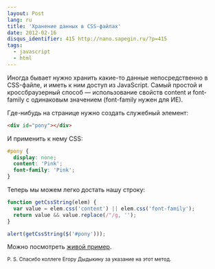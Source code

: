 ```yaml
---
layout: Post
lang: ru
title: 'Хранение данных в CSS-файлах'
date: 2012-02-16
disqus_identifier: 415 http://nano.sapegin.ru/?p=415
tags:
  - javascript
  - html
---
```


Иногда бывает нужно хранить какие-то данные непосредственно в CSS-файле, и иметь к ним доступ из JavaScript. Самый простой и кроссбраузерный способ — использование свойств content и font-family с одинаковым значением (font-family нужен для ИЕ).

Где-нибудь на странице нужно создать служебный элемент:

```html
<div id="pony"></div>
```

И применить к нему CSS:

```css
#pony {
  display: none;
  content: 'Pink';
  font-family: 'Pink';
}
```

Теперь мы можем легко достать нашу строку:

```javascript
function getCssString(elem) {
  var value = elem.css('content') || elem.css('font-family');
  return value && value.replace(/"/g, '');
}

alert(getCssString($('#pony')));
```

Можно посмотреть [живой пример](http://jsfiddle.net/sapegin/aSpwC/).

<small>P. S. Спасибо коллеге Егору Дыдыкину за указание на этот метод.</small>
